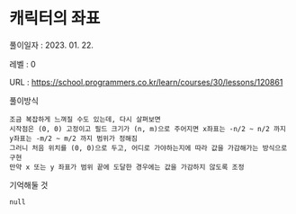 # 캐릭터의 좌표
풀이일자 : 2023. 01. 22.  
    
레벨 : 0   

URL : https://school.programmers.co.kr/learn/courses/30/lessons/120861  
    
풀이방식    

    조금 복잡하게 느껴질 수도 있는데, 다시 살펴보면
    시작점은 (0, 0) 고정이고 필드 크기가 (n, m)으로 주어지면 x좌표는 -n/2 ~ n/2 까지
    y좌표는 -m/2 ~ m/2 까지 범위가 정해짐
    그러니 처음 위치를 (0, 0)으로 두고, 어디로 가야하는지에 따라 값을 가감해가는 방식으로 구현
    만약 x 또는 y 좌표가 범위 끝에 도달한 경우에는 값을 가감하지 않도록 조정

기억해둘 것  
    
    null
